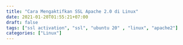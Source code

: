 ```yaml
---
title: "Cara Mengaktifkan SSL Apache 2.0 di Linux"
date: 2021-01-20T01:55:21+07:00
draft: false
tags: ["ssl activation", "ssl", "ubuntu 20" , "linux", "apache2"]
categories: ["Linux"]
---
```

